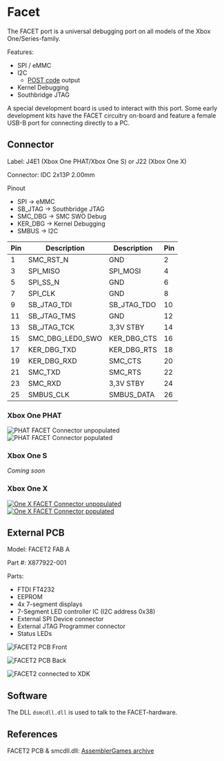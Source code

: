 # Facet

The FACET port is a universal debugging port on all models of the Xbox One/Series-family.

Features:

- SPI / eMMC
- I2C
    - [POST code](./post.md) output
- Kernel Debugging
- Southbridge JTAG

A special development board is used to interact with this port.
Some early development kits have the FACET circuitry on-board and feature a female USB-B port for connecting directly to a PC.

## Connector

Label: J4E1 (Xbox One PHAT/Xbox One S) or J22 (Xbox One X)

Connector: IDC 2x13P 2.00mm

Pinout

- SPI -> eMMC
- SB_JTAG -> Southbridge JTAG
- SMC_DBG -> SMC SWO Debug
- KER_DBG -> Kernel Debugging
- SMBUS -> I2C

| Pin | Description      | Description | Pin |
| --- | ---------------- | ----------- | --- |
| 1   | SMC_RST_N        | GND         | 2   |
| 3   | SPI_MISO         | SPI_MOSI    | 4   |
| 5   | SPI_SS_N         | GND         | 6   |
| 7   | SPI_CLK          | GND         | 8   |
| 9   | SB_JTAG_TDI      | SB_JTAG_TDO | 10  |
| 11  | SB_JTAG_TMS      | GND         | 12  |
| 13  | SB_JTAG_TCK      | 3,3V STBY   | 14  |
| 15  | SMC_DBG_LED0_SWO | KER_DBG_CTS | 16  |
| 17  | KER_DBG_TXD      | KER_DBG_RTS | 18  |
| 19  | KER_DBG_RXD      | SMC_CTS     | 20  |
| 21  | SMC_TXD          | SMC_RTS     | 22  |
| 23  | SMC_RXD          | 3,3V STBY   | 24  |
| 25  | SMBUS_CLK        | SMBUS_DATA  | 26  |

### Xbox One PHAT

![PHAT FACET Connector unpopulated](../_files/facet/facet_conn.png)
![PHAT FACET Connector populated](../_files/facet/facet_conn_populated.png)

### Xbox One S

_Coming soon_

### Xbox One X

[![One X FACET Connector unpopulated](../_files/facet/xbox_one_x_retail_j22_facet_thumb.jpg)](../_files/facet/xbox_one_x_retail_j22_facet.jpg)
[![One X FACET Connector populated](../_files/facet/xbox_one_x_xdk_j22_facet_thumb.jpg)](../_files/facet/xbox_one_x_xdk_j22_facet.jpg)

## External PCB

Model: FACET2 FAB A

Part #: X877922-001

Parts:

- FTDI FT4232
- EEPROM
- 4x 7-segment displays
- 7-Segment LED controller IC (I2C address 0x38)
- External SPI Device connector
- External JTAG Programmer connector
- Status LEDs

![FACET2 PCB Front](../_files/facet/facet2_pcb_front.png)

![FACET2 PCB Back](../_files/facet/facet2_pcb_back.png)

![FACET2 connected to XDK](../_files/facet/facet2_xdk_connected.png)

## Software

The DLL `dsmcdll.dll` is used to talk to the FACET-hardware.
## References

FACET2 PCB & smcdll.dll: [AssemblerGames archive](https://assemblergames.org/viewtopic.php?t=60058)
